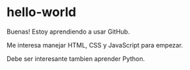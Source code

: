# hello-world
Buenas! Estoy aprendiendo a usar GitHub.

Me interesa manejar HTML, CSS y JavaScript para empezar.

Debe ser interesante tambien aprender Python.
